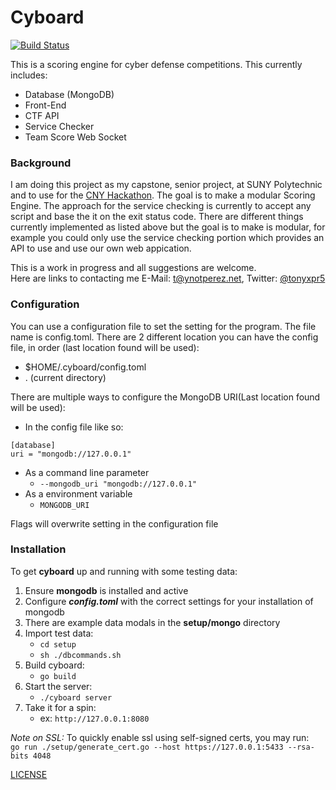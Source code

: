 # Cyboard

[![Build Status](https://travis-ci.org/pereztr5/cyboard.svg?branch=master)](https://travis-ci.org/pereztr5/cyboard)

This is a scoring engine for cyber defense competitions. This currently includes:
- Database (MongoDB)  
- Front-End  
- CTF API  
- Service Checker  
- Team Score Web Socket  

### Background
I am doing this project as my capstone, senior project, at SUNY Polytechnic and to use
for the [CNY Hackathon](https://www.cnyhackathon.org "CNY Hackathon Home"). The goal
is to make a modular Scoring Engine. The approach for the service checking is currently
to accept any script and base the it on the exit status code. There are different
things currently implemented as listed above but the goal is to make is modular, for
example you could only use the service checking portion which provides an API to use
and use our own web appication. 

This is a work in progress and all suggestions are welcome.  
Here are links to contacting me E-Mail: [t@ynotperez.net](mailto:t@ynotperez.net), Twitter: [@tonyxpr5](https://twitter.com/tonyxpr5) 

### Configuration
You can use a configuration file to set the setting for the program. The file
name is config.toml. There are 2 different location you can have the config
file, in order (last location found will be used):  
- $HOME/.cyboard/config.toml  
- . (current directory)

There are multiple ways to configure the MongoDB URI(Last location found will be used):
- In the config file like so:  
```
[database]
uri = "mongodb://127.0.0.1"
```
- As a command line parameter  
    - `--mongodb_uri "mongodb://127.0.0.1"`  
- As a environment variable  
    - `MONGODB_URI`  

Flags will overwrite setting in the configuration file

### Installation

To get **cyboard** up and running with some testing data:

1. Ensure **mongodb** is installed and active
2. Configure **_config.toml_** with the correct settings for your installation of mongodb
3. There are example data modals in the **setup/mongo** directory
4. Import test data:  
    - `cd setup`  
    - `sh ./dbcommands.sh`
5. Build cyboard:
    - `go build`
6. Start the server:
    - `./cyboard server`
7. Take it for a spin:
    - ex: `http://127.0.0.1:8080`

_Note on SSL:_ To quickly enable ssl using self-signed certs, you may run:  
    `go run ./setup/generate_cert.go --host https://127.0.0.1:5433 --rsa-bits 4048`

[LICENSE](LICENSE.txt)
